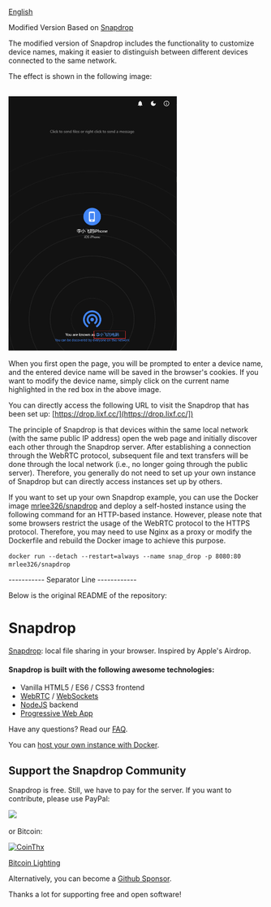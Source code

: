 [English](README.md)

Modified Version Based on [Snapdrop](https://github.com/RobinLinus/snapdrop/tree/eac780092626761602bfe978c8082908c99c3067)

The modified version of Snapdrop includes the functionality to customize device names, making it easier to distinguish between different devices connected to the same network.

The effect is shown in the following image:

<br>
<img src="images/image1.png" height="500" />
<br>

When you first open the page, you will be prompted to enter a device name, and the entered device name will be saved in the browser's cookies. If you want to modify the device name, simply click on the current name highlighted in the red box in the above image.

You can directly access the following URL to visit the Snapdrop that has been set up:
[https://drop.lixf.cc/](https://drop.lixf.cc/])

The principle of Snapdrop is that devices within the same local network (with the same public IP address) open the web page and initially discover each other through the Snapdrop server. After establishing a connection through the WebRTC protocol, subsequent file and text transfers will be done through the local network (i.e., no longer going through the public server). Therefore, you generally do not need to set up your own instance of Snapdrop but can directly access instances set up by others.

If you want to set up your own Snapdrop example, you can use the Docker image [mrlee326/snapdrop](https://hub.docker.com/r/mrlee326/snapdrop) and deploy a self-hosted instance using the following command for an HTTP-based instance. However, please note that some browsers restrict the usage of the WebRTC protocol to the HTTPS protocol. Therefore, you may need to use Nginx as a proxy or modify the Dockerfile and rebuild the Docker image to achieve this purpose.


```
docker run --detach --restart=always --name snap_drop -p 8080:80  mrlee326/snapdrop
```



----------- Separator Line ------------

Below is the original README of the repository:


# Snapdrop 

[Snapdrop](https://snapdrop.net): local file sharing in your browser. Inspired by Apple's Airdrop.


#### Snapdrop is built with the following awesome technologies:
* Vanilla HTML5 / ES6 / CSS3 frontend
* [WebRTC](http://webrtc.org/) / [WebSockets](http://www.websocket.org/)
* [NodeJS](https://nodejs.org/en/) backend
* [Progressive Web App](https://wikipedia.org/wiki/Progressive_Web_App)


Have any questions? Read our [FAQ](/docs/faq.md).

You can [host your own instance with Docker](/docs/local-dev.md).


## Support the Snapdrop Community
Snapdrop is free. Still, we have to pay for the server. If you want to contribute, please use PayPal:

[<img src="https://www.paypalobjects.com/en_US/i/btn/btn_donateCC_LG.gif">](https://www.paypal.com/donate/?hosted_button_id=MG8GV7YCYT352)

or Bitcoin:

[<img src="https://coins.github.io/thx/logo-color-large-pill-320px.png" alt="CoinThx" width="200"/>](https://coins.github.io/thx/#1K9zQ8f4iTyhKyHWmiDKt21cYX2QSDckWB?label=Snapdrop&message=Thanks!%20Your%20contribution%20helps%20to%20keep%20Snapdrop%20free%20for%20everybody!) 

[Bitcoin Lighting](https://tippin.me/@robin_linus)

Alternatively, you can become a [Github Sponsor](https://github.com/sponsors/RobinLinus).

Thanks a lot for supporting free and open software!


 
